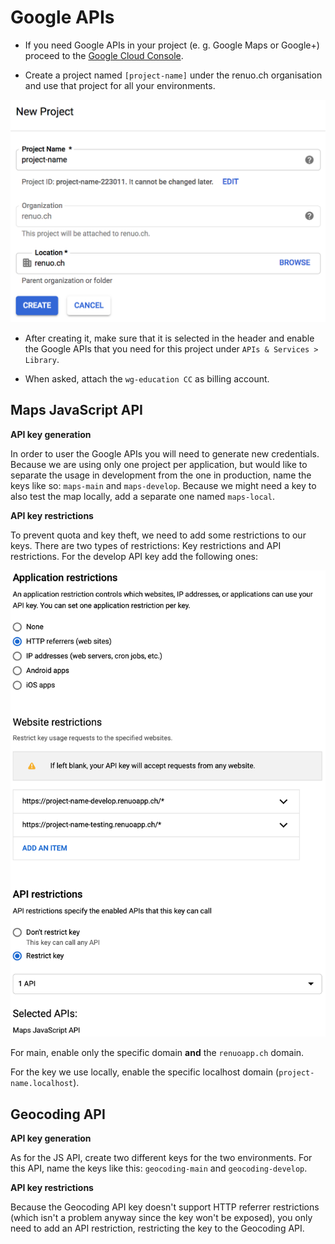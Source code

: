 # Google APIs

* If you need Google APIs in your project (e. g. Google Maps or Google+) proceed to the [Google Cloud Console](https://console.cloud.google.com).

* Create a project named `[project-name]` under the renuo.ch organisation
and use that project for all your environments.

![google_app_1](images/google_app_1.png)

* After creating it, make sure that it is selected in the header and enable the Google APIs that you need for this project under `APIs & Services > Library`.

* When asked, attach the `wg-education CC` as billing account.

## Maps JavaScript API

**API key generation**

In order to user the Google APIs you will need to generate new credentials. Because we are using only one project per application, but would like to separate the usage in development from the one in production, name the keys like so: `maps-main` and `maps-develop`. Because we might need a key to also test the map locally, add a separate one named `maps-local`.

**API key restrictions**

To prevent quota and key theft, we need to add some restrictions to our keys. There are two types of restrictions: Key restrictions and API restrictions. For the develop API key add the following ones:

![google_app_2](images/google_app_2.png)

For main, enable only the specific domain **and** the `renuoapp.ch` domain.

For the key we use locally, enable the specific localhost domain (`project-name.localhost`).

## Geocoding API

**API key generation**

As for the JS API, create two different keys for the two environments. For this API, name the keys like this: `geocoding-main` and `geocoding-develop`.

**API key restrictions**

Because the Geocoding API key doesn't support HTTP referrer restrictions (which isn't a problem anyway since the key won't be exposed), you only need to add an API restriction, restricting the key to the Geocoding API.
